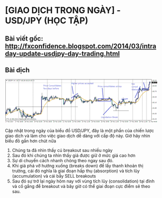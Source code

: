 # [GIAO DỊCH TRONG NGÀY] - USD/JPY (HỌC TẬP)

## Bài viết gốc: http://fxconfidence.blogspot.com/2014/03/intraday-update-usdjpy-day-trading.html

## Bài dịch

![](https://github.com/vuongmao/forexcollection/blob/master/2014/asset/usdjpyh1.png)

Cập nhật trong ngày của biểu đồ USD/JPY, đây là một phần của chiến lược giao dịch và làm cho việc giao dịch dễ dàng với cấp độ này. Giờ hãy nhìn biểu đô gần hơn chút nữa

1. Chúng ta đã nhìn thấy cú breakout sau nhiều ngày
2. Sau đó khi chúng ta nhìn thấy giá được giữ ở mức giá cao hơn
3. Sự di chuyển cách nhanh chóng theo ngay sau đó. 
4. Khi giá phá vỡ hướng xuống (breaks down) để lấy thanh khoản thị trường, cái đó nghĩa là giai đoạn hấp thụ (absorption) và tích lũy (accumulation) và cái bẫy SELL breakouts 
5. Sau đó sự trở lại ngày hôm nay với vùng tích lũy (consolidation) tại đỉnh và cố gắng để breakout và bây giờ có thể giai đoạn cực điểm sẽ theo sau.
